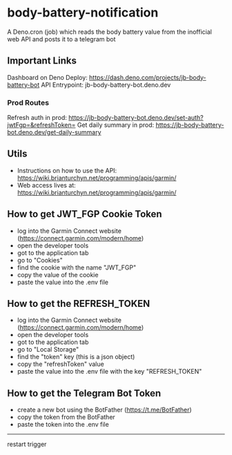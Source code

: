 # body-battery-notification
A Deno.cron (job) which reads the body battery value from the inofficial web API and posts it to a telegram bot

## Important Links 

Dashboard on Deno Deploy: https://dash.deno.com/projects/jb-body-battery-bot
API Entrypoint: jb-body-battery-bot.deno.dev

### Prod Routes
Refresh auth in prod: https://jb-body-battery-bot.deno.dev/set-auth?jwtFgp=&refreshToken=
Get daily summary in prod: https://jb-body-battery-bot.deno.dev/get-daily-summary

## Utils 

- Instructions on how to use the API: https://wiki.brianturchyn.net/programming/apis/garmin/
- Web access lives at: https://wiki.brianturchyn.net/programming/apis/garmin/

## How to get JWT_FGP Cookie Token 

- log into the Garmin Connect website (https://connect.garmin.com/modern/home)
- open the developer tools
- got to the application tab
- go to "Cookies" 
- find the cookie with the name "JWT_FGP"
- copy the value of the cookie
- paste the value into the .env file

## How to get the REFRESH_TOKEN

- log into the Garmin Connect website (https://connect.garmin.com/modern/home)
- open the developer tools
- got to the application tab
- go to "Local Storage" 
- find the "token" key (this is a json object)
- copy the "refreshToken" value
- paste the value into the .env file with the key "REFRESH_TOKEN"

## How to get the Telegram Bot Token

- create a new bot using the BotFather (https://t.me/BotFather)
- copy the token from the BotFather
- paste the token into the .env file

--- 
restart trigger